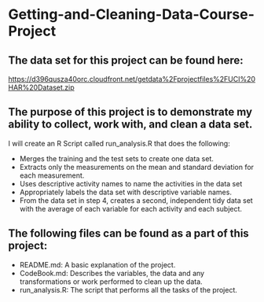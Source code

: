 # Getting-and-Cleaning-Data-Course-Project

## The data set for this project can be found here:

https://d396qusza40orc.cloudfront.net/getdata%2Fprojectfiles%2FUCI%20HAR%20Dataset.zip

## The purpose of this project is to demonstrate my ability to collect, work with, and clean a data set.

I will create an R Script called run_analysis.R that does the following:

* Merges the training and the test sets to create one data set.
* Extracts only the measurements on the mean and standard deviation for each measurement.
* Uses descriptive activity names to name the activities in the data set
* Appropriately labels the data set with descriptive variable names.
* From the data set in step 4, creates a second, independent tidy data set with the average of each variable for each activity and each    subject.

## The following files can be found as a part of this project:

* README.md: A basic explanation of the project.
* CodeBook.md: Describes the variables, the data and any transformations or work performed to clean up the data.
* run_analysis.R: The script that performs all the tasks of the project.


